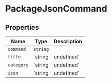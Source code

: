 # PackageJsonCommand

## Properties

| Name | Type | Description |
|------|------|-------------|
| `command` | `string` |  |
| `title` | `string | undefined` |  |
| `category` | `string | undefined` |  |
| `icon` | `string | undefined` |  |

